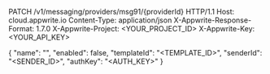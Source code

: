 PATCH /v1/messaging/providers/msg91/{providerId} HTTP/1.1
Host: cloud.appwrite.io
Content-Type: application/json
X-Appwrite-Response-Format: 1.7.0
X-Appwrite-Project: <YOUR_PROJECT_ID>
X-Appwrite-Key: <YOUR_API_KEY>

{
  "name": "<NAME>",
  "enabled": false,
  "templateId": "<TEMPLATE_ID>",
  "senderId": "<SENDER_ID>",
  "authKey": "<AUTH_KEY>"
}
